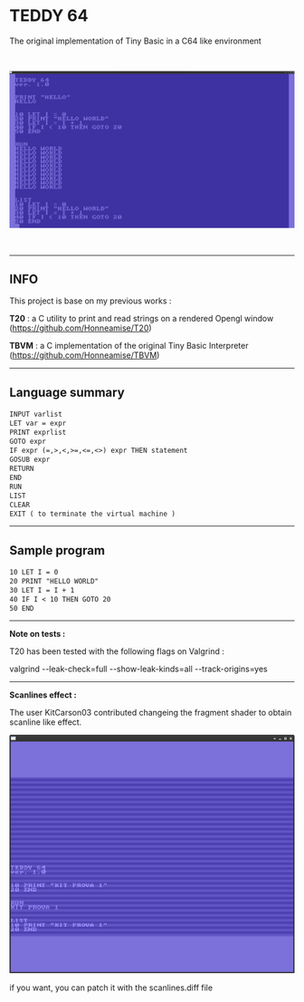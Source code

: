 # TEDDY 64

The original implementation of Tiny Basic in a C64 like environment 

<br>

![image](image.png)

<br>

---
## INFO

This project is base on my previous works :

**T20** : a C utility to print and read strings on a rendered Opengl window (https://github.com/Honneamise/T20)

**TBVM** : a C implementation of the original Tiny Basic Interpreter (https://github.com/Honneamise/TBVM)

---
## Language summary

```
INPUT varlist  
LET var = expr  
PRINT exprlist  
GOTO expr 
IF expr (=,>,<,>=,<=,<>) expr THEN statement  
GOSUB expr  
RETURN  
END  
RUN  
LIST  
CLEAR
EXIT ( to terminate the virtual machine )
```
---
## Sample program

```
10 LET I = 0
20 PRINT "HELLO WORLD"
30 LET I = I + 1
40 IF I < 10 THEN GOTO 20
50 END
```

---
**Note on tests :**

T20 has been tested with the following flags on Valgrind :

valgrind --leak-check=full --show-leak-kinds=all --track-origins=yes

---
**Scanlines effect :**

The user KitCarson03 contributed changeing the fragment shader to obtain scanline like effect.

![image](SCANLINES/scanlines.png)

if you want, you can patch it with the scanlines.diff file